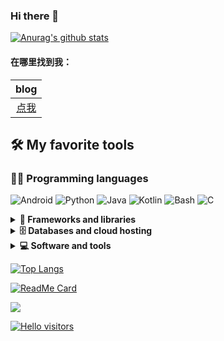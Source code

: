 ### Hi there 👋

[![Anurag's github stats](https://github-readme-stats.vercel.app/api?username=gsyx666)](https://github.com/anuraghazra/github-readme-stats)

#### 在哪里找到我：

|                            blog                            |
| :--------------------------------------------------------: |
| [点我](https://gsyx.vercel.app/) |

## 🛠️ My favorite tools

### 👨‍💻 Programming languages

![Android](https://img.shields.io/badge/Android-%2335495e.svg?style=for-the-badge&logo=Android&logoColor=%FF35D06D)
![Python](https://img.shields.io/badge/Python-%23323330.svg?style=for-the-badge&logo=Python&logoColor=%FF0F7BE4)
![Java](https://img.shields.io/badge/Java-%23323330.svg?style=for-the-badge&logo=Java&logoColor=%23F7DF1E)
![Kotlin](https://img.shields.io/badge/Kotlin-%23323330.svg?style=for-the-badge&logo=Kotlin&logoColor=%23F7DF1E)
![Bash](https://img.shields.io/badge/Bash-%23323330.svg?style=for-the-badge&logo=Bash&logoColor=%23F7DF1E)
![C](https://img.shields.io/badge/C-%23323330.svg?style=for-the-badge&logo=C&logoColor=white)


<details>
  <summary><b>🧰 Frameworks and libraries</b></summary>
  <br/>
  <p>
    <a href="#"><img alt="GitHub Actions" src="https://img.shields.io/badge/GitHub%20Actions-2671E5.svg?logo=github%20actions&logoColor=white"></a>
    <a href="#"><img alt="Material Design" src="https://img.shields.io/badge/Material%20Design-0081CB.svg?logo=material-design&logoColor=white"></a>
  </p>
</details>

<details>
  <summary><b>🗄️ Databases and cloud hosting</b></summary>
  <br/>
  <p>
    <a href="#"><img alt="GitHub Pages" src="https://img.shields.io/badge/GitHub%20Pages-327FC7.svg?logo=github&logoColor=white"></a>
    <a href="#"><img alt="Vercel" src="https://img.shields.io/badge/Vercel-000000.svg?logo=vercel&logoColor=white"></a>
    <a href="#"><img alt="Heroku" src="https://img.shields.io/badge/Heroku-430098.svg?logo=heroku&logoColor=white"></a>
    <a href="https://www.cloudflare.com/"><img alt="CloudFlare" src="https://img.shields.io/badge/CloudFlare-430098.svg?logo=CloudFlare&logoColor=white"></a>
    <a href="#"><img alt="MongoDB" src ="https://img.shields.io/badge/MongoDB-4ea94b.svg?logo=mongodb&logoColor=white"></a>
    <a href="#"><img alt="MySQL" src="https://img.shields.io/badge/MySQL-00f.svg?logo=mysql&logoColor=white"></a>
    <a href="#"><img alt="Notion" src="https://img.shields.io/badge/Notion-010101.svg?logo=notion&logoColor=white"></a>
    <a href="#"><img alt="Oracle" src ="https://img.shields.io/badge/Oracle-F00000.svg?logo=oracle&logoColor=white"></a>
    <a href="#"><img alt="PostgreSQL" src ="https://img.shields.io/badge/PostgreSQL-316192.svg?logo=postgresql&logoColor=white"></a>
    <a href="#"><img alt="Repl.it" src="https://img.shields.io/badge/Repl.it-0D101E.svg?logo=Replit&logoColor=white"></a>
    <a href="#"><img alt="SQLite" src ="https://img.shields.io/badge/SQLite-07405e.svg?logo=sqlite&logoColor=white"></a>
  </p>
</details>

<details>
  <summary><b>💻 Software and tools</b></summary>
  <br/>
  <p>
    <a href="#"><img alt="Adobe" src="https://img.shields.io/badge/Adobe-FF0000.svg?logo=adobe&logoColor=white"></a>
    <a href="#"><img alt="Android" src="https://img.shields.io/badge/Android-3DDC84?logo=android&logoColor=white"></a>
    <a href="#"><img alt="Android Studio" src="https://img.shields.io/badge/Android%20Studio-008678.svg?logo=android-studio&logoColor=white"></a>
    <a href="#"><img alt="Arch Linux" src="https://img.shields.io/badge/Arch%20Linux-1793D1.svg?logo=arch-linux&logoColor=white"></a>
    <a href="#"><img alt="Audacity" src="https://img.shields.io/badge/-Audacity-0000CC?logo=audacity&logoColor=white"></a>
    <a href="#"><img alt="Bitwarden" src="https://img.shields.io/badge/-Bitwarden-175DDC?logo=bitwarden&logoColor=white"></a>
    <a href="#"><img alt="Brave" src="https://img.shields.io/badge/-Brave-FB542B?logo=brave&logoColor=white"></a>
    <a href="#"><img alt="Codepen" src="https://img.shields.io/badge/Codepen-000000.svg?logo=codepen&logoColor=white"></a>
    <a href="#"><img alt="Construct 3" src="https://img.shields.io/badge/Construct%203-00b56a.svg?logo=construct-3&logoColor=white"></a>
    <a href="#"><img alt="Dark Reader" src="https://img.shields.io/badge/-Dark%20Reader-141E24?logo=dark-reader&logoColor=white"></a>
    <a href="#"><img alt="Git" src="https://img.shields.io/badge/Git-F05033.svg?logo=git&logoColor=white"></a>
    <a href="#"><img alt="Google Sheets" src="https://img.shields.io/badge/Google%20Sheets-34A853.svg?logo=google%20sheets&logoColor=white"></a>
    <a href="#"><img alt="Inkscape" src="https://img.shields.io/badge/Inkscape-000000?logo=Inkscape&logoColor=white"></a>
    <a href="#"><img alt="Jupyter" src="https://img.shields.io/badge/Jupyter-F37626.svg?logo=Jupyter&logoColor=white"></a>
    <a href="#"><img alt="Mathematica" src="https://img.shields.io/badge/Mathematica-DD1100.svg?logo=wolfram-mathematica&logoColor=white"></a>
    <a href="#"><img alt="OBS Studio" src="https://img.shields.io/badge/-OBS%20Studio-302E31?logo=obs-studio&logoColor=white"></a>
    <a href="#"><img alt="Photopea" src="https://img.shields.io/badge/Photopea-18A497?logo=photopea&logoColor=white"></a>
    <a href="#"><img alt="Postman" src="https://img.shields.io/badge/Postman-FF6C37?logo=postman&logoColor=white"></a>
    <a href="#"><img alt="Stack Overflow" src="https://img.shields.io/badge/-Stack%20Overflow-FE7A16?logo=stack-overflow&logoColor=white"></a>
    <a href="#"><img alt="Visual Studio Code" src="https://img.shields.io/badge/Visual%20Studio%20Code-0078d7.svg?logo=visual-studio-code&logoColor=white"></a>
  </p>
</details>



[![Top Langs](https://github-readme-stats.vercel.app/api/top-langs/?username=gsyx666)](https://github.com/anuraghazra/github-readme-stats)

[![ReadMe Card](https://github-readme-stats.vercel.app/api/pin/?username=gsyx666&repo=gsyx666.github.io&show_owner=true)](https://github.com/gsyx666/gsyx666.github.io)

![](https://komarev.com/ghpvc/?username=gsyx666&color=green)

[![Hello visitors](https://visitor-badge.glitch.me/badge?page_id=gsyx666.gsyx666)](https://github.com/jwenjian/visitor-badge)
